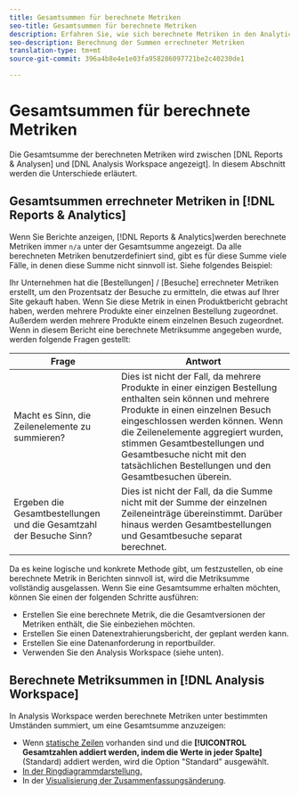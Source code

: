 ```yaml
---
title: Gesamtsummen für berechnete Metriken
seo-title: Gesamtsummen für berechnete Metriken
description: Erfahren Sie, wie sich berechnete Metriken in den Analytics-Tools unterscheiden.
seo-description: Berechnung der Summen errechneter Metriken
translation-type: tm+mt
source-git-commit: 396a4b8e4e1e03fa958286097721be2c40230de1

---
```



# Gesamtsummen für berechnete Metriken

Die Gesamtsumme der berechneten Metriken wird zwischen [DNL Reports &amp; Analysen] und [DNL Analysis Workspace angezeigt]. In diesem Abschnitt werden die Unterschiede erläutert.

## Gesamtsummen errechneter Metriken in [!DNL Reports & Analytics]

Wenn Sie Berichte anzeigen, [!DNL Reports & Analytics]werden berechnete Metriken immer `n/a` unter der Gesamtsumme angezeigt. Da alle berechneten Metriken benutzerdefiniert sind, gibt es für diese Summe viele Fälle, in denen diese Summe nicht sinnvoll ist. Siehe folgendes Beispiel:

Ihr Unternehmen hat die [Bestellungen] / [Besuche] errechneter Metriken erstellt, um den Prozentsatz der Besuche zu ermitteln, die etwas auf Ihrer Site gekauft haben. Wenn Sie diese Metrik in einen Produktbericht gebracht haben, werden mehrere Produkte einer einzelnen Bestellung zugeordnet. Außerdem werden mehrere Produkte einem einzelnen Besuch zugeordnet. Wenn in diesem Bericht eine berechnete Metriksumme angegeben wurde, werden folgende Fragen gestellt:

| Frage | Antwort |
|---|---|
| Macht es Sinn, die Zeilenelemente zu summieren? | Dies ist nicht der Fall, da mehrere Produkte in einer einzigen Bestellung enthalten sein können und mehrere Produkte in einen einzelnen Besuch eingeschlossen werden können. Wenn die Zeilenelemente aggregiert wurden, stimmen Gesamtbestellungen und Gesamtbesuche nicht mit den tatsächlichen Bestellungen und den Gesamtbesuchen überein. |
| Ergeben die Gesamtbestellungen und die Gesamtzahl der Besuche Sinn? | Dies ist nicht der Fall, da die Summe nicht mit der Summe der einzelnen Zeileneinträge übereinstimmt. Darüber hinaus werden Gesamtbestellungen und Gesamtbesuche separat berechnet. |

Da es keine logische und konkrete Methode gibt, um festzustellen, ob eine berechnete Metrik in Berichten sinnvoll ist, wird die Metriksumme vollständig ausgelassen. Wenn Sie eine Gesamtsumme erhalten möchten, können Sie einen der folgenden Schritte ausführen:

* Erstellen Sie eine berechnete Metrik, die die Gesamtversionen der Metriken enthält, die Sie einbeziehen möchten.
* Erstellen Sie einen Datenextrahierungsbericht, der geplant werden kann.
* Erstellen Sie eine Datenanforderung in reportbuilder.
* Verwenden Sie den Analysis Workspace (siehe unten).

## Berechnete Metriksummen in [!DNL Analysis Workspace]

In Analysis Workspace werden berechnete Metriken unter bestimmten Umständen summiert, um eine Gesamtsumme anzuzeigen:

* Wenn [statische Zeilen](/help/analyze/analysis-workspace/build-workspace-project/column-row-settings/manual-vs-dynamic-rows.md) vorhanden sind und die **[!UICONTROL Gesamtzahlen addiert werden, indem die Werte in jeder Spalte]** (Standard) addiert werden, wird die Option "Standard" ausgewählt.
* [In der Ringdiagrammdarstellung.](/help/analyze/analysis-workspace/visualizations/donut.md)
* In der [Visualisierung der Zusammenfassungsänderung](/help/analyze/analysis-workspace/visualizations/summary-number-change.md).
